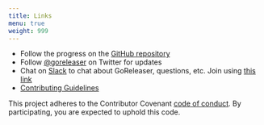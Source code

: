 ```yaml
---
title: Links
menu: true
weight: 999
---
```


- Follow the progress on the [GitHub repository](https://github.com/sniperkit/goreleaser)
- Follow [@goreleaser](https://twitter.com/goreleaser) on Twitter for updates
- Chat on [Slack](https://gophers.slack.com/messages/goreleaser/) to chat about GoReleaser,
  questions, etc. Join using [this link](https://invite.slack.golangbridge.org/)
- [Contributing Guidelines](https://github.com/sniperkit/goreleaser/blob/master/CONTRIBUTING.md)

This project adheres to the Contributor Covenant
[code of conduct](https://github.com/sniperkit/goreleaser/blob/master/CODE_OF_CONDUCT.md).
By participating, you are expected to uphold this code.

